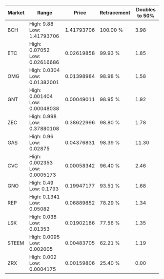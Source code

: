 | Market | Range | Price| Retracement | Doubles to 50% |
| --- | --- | --- | --- | --- |
| BCH | High: 9.88<br />Low: 1.41793706 | 1.41793706 | 100.00 % | 3.98 |
| ETC | High: 0.07052<br />Low: 0.02616686 | 0.02619858 | 99.93 % | 1.85 |
| OMG | High: 0.0304<br />Low: 0.01382001 | 0.01398984 | 98.98 % | 1.58 |
| GNT | High: 0.001404<br />Low: 0.00048038 | 0.00049011 | 98.95 % | 1.92 |
| ZEC | High: 0.998<br />Low: 0.37880108 | 0.38622996 | 98.80 % | 1.78 |
| GAS | High: 0.96<br />Low: 0.02875 | 0.04376831 | 98.39 % | 11.30 |
| CVC | High: 0.002353<br />Low: 0.0005173 | 0.00058342 | 96.40 % | 2.46 |
| GNO | High: 0.49<br />Low: 0.1793 | 0.19947177 | 93.51 % | 1.68 |
| REP | High: 0.1341<br />Low: 0.05082 | 0.06889852 | 78.29 % | 1.34 |
| LSK | High: 0.038<br />Low: 0.01353 | 0.01902186 | 77.56 % | 1.35 |
| STEEM | High: 0.0095<br />Low: 0.002005 | 0.00483705 | 62.21 % | 1.19 |
| ZRX | High: 0.002<br />Low: 0.0004175 | 0.00159806 | 25.40 % | 0.00 |
